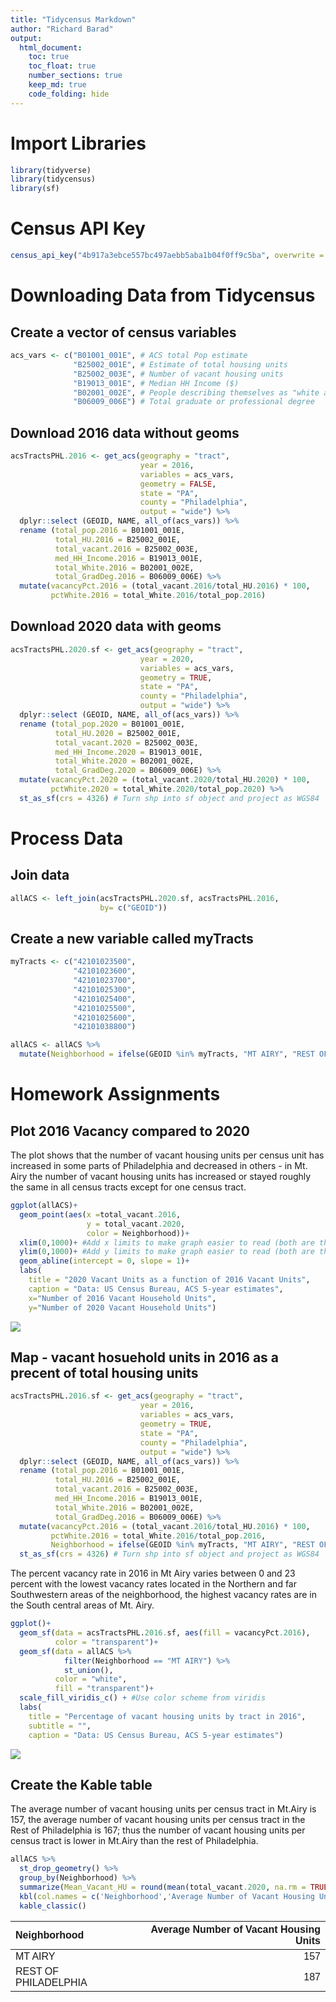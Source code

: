 ```yaml
---
title: "Tidycensus Markdown"
author: "Richard Barad"
output:
  html_document:
    toc: true
    toc_float: true
    number_sections: true
    keep_md: true
    code_folding: hide
---
```


# Import Libraries





```r
library(tidyverse)
library(tidycensus)
library(sf)
```

# Census API Key


```r
census_api_key("4b917a3ebce557bc497aebb5aba1b04f0ff9c5ba", overwrite = TRUE)
```

# Downloading Data from Tidycensus

## Create a vector of census variables


```r
acs_vars <- c("B01001_001E", # ACS total Pop estimate
              "B25002_001E", # Estimate of total housing units
              "B25002_003E", # Number of vacant housing units
              "B19013_001E", # Median HH Income ($)
              "B02001_002E", # People describing themselves as "white alone"
              "B06009_006E") # Total graduate or professional degree
```

## Download 2016 data without geoms


```r
acsTractsPHL.2016 <- get_acs(geography = "tract",
                             year = 2016, 
                             variables = acs_vars,
                             geometry = FALSE,
                             state = "PA", 
                             county = "Philadelphia",
                             output = "wide") %>%
  dplyr::select (GEOID, NAME, all_of(acs_vars)) %>% 
  rename (total_pop.2016 = B01001_001E,
          total_HU.2016 = B25002_001E,
          total_vacant.2016 = B25002_003E,
          med_HH_Income.2016 = B19013_001E,
          total_White.2016 = B02001_002E,
          total_GradDeg.2016 = B06009_006E) %>%
  mutate(vacancyPct.2016 = (total_vacant.2016/total_HU.2016) * 100,
         pctWhite.2016 = total_White.2016/total_pop.2016)
```

## Download 2020 data with geoms




```r
acsTractsPHL.2020.sf <- get_acs(geography = "tract",
                             year = 2020, 
                             variables = acs_vars, 
                             geometry = TRUE, 
                             state = "PA", 
                             county = "Philadelphia", 
                             output = "wide") %>% 
  dplyr::select (GEOID, NAME, all_of(acs_vars)) %>%
  rename (total_pop.2020 = B01001_001E,
          total_HU.2020 = B25002_001E,
          total_vacant.2020 = B25002_003E,
          med_HH_Income.2020 = B19013_001E,
          total_White.2020 = B02001_002E,
          total_GradDeg.2020 = B06009_006E) %>%
  mutate(vacancyPct.2020 = (total_vacant.2020/total_HU.2020) * 100,
         pctWhite.2020 = total_White.2020/total_pop.2020) %>%
  st_as_sf(crs = 4326) # Turn shp into sf object and project as WGS84
```


# Process Data

## Join data


```r
allACS <- left_join(acsTractsPHL.2020.sf, acsTractsPHL.2016,
                    by= c("GEOID"))
```

## Create a new variable called myTracts


```r
myTracts <- c("42101023500", 
              "42101023600", 
              "42101023700", 
              "42101025300", 
              "42101025400",
              "42101025500", 
              "42101025600", 
              "42101038800")

allACS <- allACS %>%
  mutate(Neighborhood = ifelse(GEOID %in% myTracts, "MT AIRY", "REST OF PHILADELPHIA"))
```


# Homework Assignments

## Plot 2016 Vacancy compared to 2020

The plot shows that the number of vacant housing units per census unit has increased in some parts of Philadelphia and decreased in others - in Mt. Airy the number of vacant housing units has increased or stayed roughly the same in all census tracts except for one census tract.


```r
ggplot(allACS)+
  geom_point(aes(x =total_vacant.2016, 
                 y = total_vacant.2020,
                 color = Neighborhood))+
  xlim(0,1000)+ #Add x limits to make graph easier to read (both are the same)
  ylim(0,1000)+ #Add y limits to make graph easier to read (both are the same)
  geom_abline(intercept = 0, slope = 1)+
  labs(
    title = "2020 Vacant Units as a function of 2016 Vacant Units",
    caption = "Data: US Census Bureau, ACS 5-year estimates",
    x="Number of 2016 Vacant Household Units", 
    y="Number of 2020 Vacant Household Units")
```

![](Richard_Barad_HW1_files/figure-html/ggplot_point3-1.png)<!-- -->

## Map - vacant hosuehold units in 2016 as a precent of total housing units


```r
acsTractsPHL.2016.sf <- get_acs(geography = "tract",
                             year = 2016, 
                             variables = acs_vars, 
                             geometry = TRUE, 
                             state = "PA", 
                             county = "Philadelphia", 
                             output = "wide") %>% 
  dplyr::select (GEOID, NAME, all_of(acs_vars)) %>%
  rename (total_pop.2016 = B01001_001E,
          total_HU.2016 = B25002_001E,
          total_vacant.2016 = B25002_003E,
          med_HH_Income.2016 = B19013_001E,
          total_White.2016 = B02001_002E,
          total_GradDeg.2016 = B06009_006E) %>%
  mutate(vacancyPct.2016 = (total_vacant.2016/total_HU.2016) * 100,
         pctWhite.2016 = total_White.2016/total_pop.2016,
         Neighborhood = ifelse(GEOID %in% myTracts, "MT AIRY", "REST OF PHILADELPHIA")) %>%
  st_as_sf(crs = 4326) # Turn shp into sf object and project as WGS84
```





The percent vacancy rate in 2016 in Mt Airy varies between 0 and 23 percent with the lowest vacancy rates located in the Northern and far Southwestern areas of the neighborhood, the highest vacancy rates are in the South central areas of Mt. Airy.


```r
ggplot()+
  geom_sf(data = acsTractsPHL.2016.sf, aes(fill = vacancyPct.2016),
          color = "transparent")+
  geom_sf(data = allACS %>%
            filter(Neighborhood == "MT AIRY") %>%
            st_union(),
          color = "white",
          fill = "transparent")+
  scale_fill_viridis_c() + #Use color scheme from viridis
  labs(
    title = "Percentage of vacant housing units by tract in 2016",
    subtitle = "",
    caption = "Data: US Census Bureau, ACS 5-year estimates")
```

![](Richard_Barad_HW1_files/figure-html/ggplot_geom_sf2-1.png)<!-- -->

## Create the Kable table

The average number of vacant housing units per census tract in Mt.Airy is 157, the average number of vacant housing units per census tract in the Rest of Philadelphia is 167; thus the number of vacant housing units per census tract is lower in Mt.Airy than the rest of Philadelphia.


```r
allACS %>%
  st_drop_geometry() %>%
  group_by(Neighborhood) %>%
  summarize(Mean_Vacant_HU = round(mean(total_vacant.2020, na.rm = TRUE),0)) %>%
  kbl(col.names = c('Neighborhood','Average Number of Vacant Housing Units')) %>%
  kable_classic()
```

<table class=" lightable-classic" style='font-family: "Arial Narrow", "Source Sans Pro", sans-serif; margin-left: auto; margin-right: auto;'>
 <thead>
  <tr>
   <th style="text-align:left;"> Neighborhood </th>
   <th style="text-align:right;"> Average Number of Vacant Housing Units </th>
  </tr>
 </thead>
<tbody>
  <tr>
   <td style="text-align:left;"> MT AIRY </td>
   <td style="text-align:right;"> 157 </td>
  </tr>
  <tr>
   <td style="text-align:left;"> REST OF PHILADELPHIA </td>
   <td style="text-align:right;"> 187 </td>
  </tr>
</tbody>
</table>
